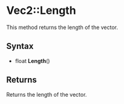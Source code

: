 # Vec2::Length #
This method returns the length of the vector.

## Syntax ##
- float **Length**()

## Returns ##
Returns the length of the vector.
